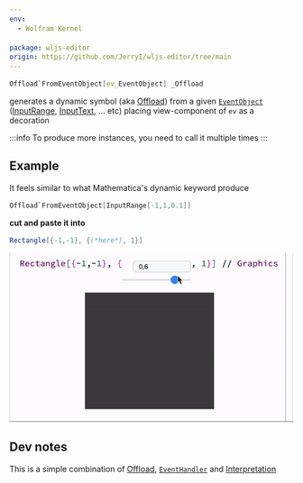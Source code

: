 ```yaml
---
env:
  - Wolfram Kernel

package: wljs-editor
origin: https://github.com/JerryI/wljs-editor/tree/main
---
```

```mathematica
Offload`FromEventObject[ev_EventObject] _Offload
```

generates a dynamic symbol (aka [Offload](frontend/Reference/Interpreter/Offload.md)) from a given [`EventObject`](frontend/Reference/Misc/Events.md#`EventObject`) ([InputRange](frontend/Reference/GUI/InputRange.md), [InputText](frontend/Reference/GUI/InputText.md), ... etc) placing view-component of `ev` as a decoration

:::info
To produce more instances, you need to call it multiple times
:::

## Example
It feels similar to what Mathematica's dynamic keyword produce

```mathematica title="evaluate"
Offload`FromEventObject[InputRange[-1,1,0.1]]
```

__cut and paste it into__

```mathematica
Rectangle[{-1,-1}, {(*here*), 1}]
```

![](./../../../Generated.mov%20to%20GIF%201.gif)

## Dev notes
This is a simple combination of [Offload](frontend/Reference/Interpreter/Offload.md), [`EventHandler`](frontend/Reference/Misc/Events.md#`EventHandler`) and [Interpretation](frontend/Reference/Formatting/Interpretation.md) 
